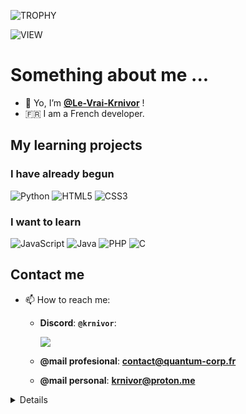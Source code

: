 
![TROPHY](https://github-profile-trophy.vercel.app/?username=Le-Vrai-Krnivor&theme=darkhub&margin-w=10)

![VIEW](https://komarev.com/ghpvc/?username=Le-Vrai-Krnivor&color=green)

# Something about me ...
- 👋 Yo, I’m **[@Le-Vrai-Krnivor](https://github.com/Le-Vrai-Krnivor)** !
- 🇫🇷 I am a French developer.

## My learning projects

### I have already begun
![Python](https://img.shields.io/badge/python-3670A0?style=for-the-badge&logo=python&logoColor=ffdd54)
![HTML5](https://img.shields.io/badge/html5-%23E34F26.svg?style=for-the-badge&logo=html5&logoColor=white)
![CSS3](https://img.shields.io/badge/css3-%231572B6.svg?style=for-the-badge&logo=css3&logoColor=white)

### I want to learn
![JavaScript](https://img.shields.io/badge/javascript-%23323330.svg?style=for-the-badge&logo=javascript&logoColor=%23F7DF1E)
![Java](https://img.shields.io/badge/java-%23ED8B00.svg?style=for-the-badge&logo=java&logoColor=white")
![PHP](https://img.shields.io/badge/php-%23777BB4.svg?style=for-the-badge&logo=php&logoColor=white)
![C](https://img.shields.io/badge/C-%23007ACC.svg?style=for-the-badge&logo=c&logoColor=white)

## Contact me
- 📫 How to reach me:
  - **Discord**: **``@krnivor``**:
  
    [<img src="https://user-images.githubusercontent.com/81523999/246273989-48ea9368-246f-4af3-bf16-2c0c40705b71.png">](https://discord.gg/ESzHqadj5J)


  - **@mail profesional**: **contact@quantum-corp.fr**
  - **@mail personal**: **krnivor@proton.me**
<details>
 <!-- <summary><h3>💰 Donate Me</h3></summary>
  
 <!-- **[![PAYPAL](https://img.shields.io/badge/PayPal-00457C?style=for-the-badge&logo=paypal&logoColor=white)](https://paypal.me/ZerbaibDev)**
</details> -->


## ⚙️ Info GitHub
Look my other stats on -> **[STATS.md](https://github.com/Le-Vrai-Krnivor/Le-Vrai-Krnivor/blob/main/STATS.md)** !

[![GitHubStreak](https://github-readme-streak-stats.herokuapp.com?user=Le-Vrai-Krnivor&theme=github-dark)](https://git.io/streak-stats)
